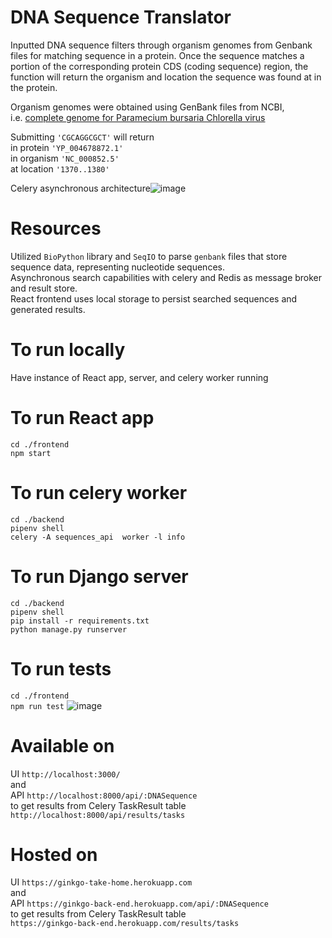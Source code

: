 # DNA Sequence Translator
Inputted DNA sequence filters through organism genomes from Genbank files for matching sequence in a protein. Once the sequence matches a portion of the corresponding protein CDS (coding sequence) region, the function will return the organism and location the sequence was found at in the protein.


Organism genomes were obtained using GenBank files from NCBI, <br/> i.e. [complete genome for Paramecium bursaria Chlorella virus](https://www.ncbi.nlm.nih.gov/nuccore/NC_000852.5)


Submitting ``'CGCAGGCGCT'`` will return <br/> 
in protein ``'YP_004678872.1'`` <br/> 
in organism ``'NC_000852.5'`` <br/>
at location ``'1370..1380'``

Celery asynchronous architecture![image](https://user-images.githubusercontent.com/55855284/147893245-450e234e-c266-462a-b1b0-279c01837733.png)


# Resources
Utilized `BioPython` library and `SeqIO` to parse `genbank` files that store sequence data, representing nucleotide sequences. <br/> 
Asynchronous search capabilities with celery and Redis as message broker and result store. <br/> 
React frontend uses local storage to persist searched sequences and generated results.

# To run locally
Have instance of React app, server, and celery worker running

# To run React app
``cd ./frontend`` <br/>
``npm start``

# To run celery worker
``cd ./backend`` <br/>
``pipenv shell`` <br/>
``celery -A sequences_api  worker -l info``

# To run Django server
``cd ./backend`` <br/>
``pipenv shell`` <br/>
``pip install -r requirements.txt`` <br/>
``python manage.py runserver``

# To run tests
``cd ./frontend`` <br/>
``npm run test``
![image](https://user-images.githubusercontent.com/55855284/148110251-ab88919d-d765-4ffd-a1a5-48a2feab156e.png)

# Available on
UI ``http://localhost:3000/`` <br/> and <br/> 
API ``http://localhost:8000/api/:DNASequence``
<br/> to get results from Celery TaskResult table <br/> 
 ``http://localhost:8000/api/results/tasks``

# Hosted on
UI ``https://ginkgo-take-home.herokuapp.com`` 
    <br/> and <br/> 
API ``https://ginkgo-back-end.herokuapp.com/api/:DNASequence``
    <br/> to get results from Celery TaskResult table <br/> 
 ``https://ginkgo-back-end.herokuapp.com/results/tasks``
